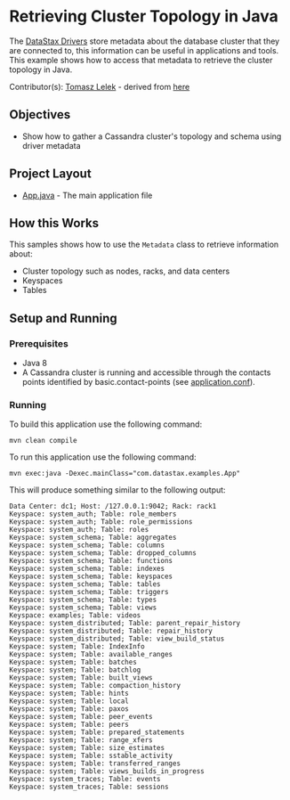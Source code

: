 # Retrieving Cluster Topology in Java
The [DataStax Drivers](https://docs.datastax.com/en/devapp/doc/devapp/aboutDrivers.html) store metadata about the database cluster that they are connected to, this information can be useful in applications and tools. This example shows how to access that metadata to retrieve the cluster topology in Java.

Contributor(s): [Tomasz Lelek](https://github.com/tomekl007) - derived from [here](https://github.com/datastax/java-driver/blob/4.x/examples/src/main/java/com/datastax/oss/driver/examples/basic/ReadTopologyAndSchemaMetadata.java)

## Objectives

* Show how to gather a Cassandra cluster's topology and schema using driver metadata
  
## Project Layout

* [App.java](/src/main/java/com/datastax/examples/App.java) - The main application file 

## How this Works
This samples shows how to use the `Metadata` class to retrieve information about:

* Cluster topology such as nodes, racks, and data centers
* Keyspaces
* Tables

## Setup and Running

### Prerequisites

* Java 8
* A Cassandra cluster is running and accessible through the contacts points identified by basic.contact-points (see [application.conf](/src/main/resources/application.conf)).

### Running

To build this application use the following command:

`mvn clean compile`

To run this application use the following command:

`mvn exec:java -Dexec.mainClass="com.datastax.examples.App"`

This will produce something similar to the following output:

```
Data Center: dc1; Host: /127.0.0.1:9042; Rack: rack1
Keyspace: system_auth; Table: role_members
Keyspace: system_auth; Table: role_permissions
Keyspace: system_auth; Table: roles
Keyspace: system_schema; Table: aggregates
Keyspace: system_schema; Table: columns
Keyspace: system_schema; Table: dropped_columns
Keyspace: system_schema; Table: functions
Keyspace: system_schema; Table: indexes
Keyspace: system_schema; Table: keyspaces
Keyspace: system_schema; Table: tables
Keyspace: system_schema; Table: triggers
Keyspace: system_schema; Table: types
Keyspace: system_schema; Table: views
Keyspace: examples; Table: videos
Keyspace: system_distributed; Table: parent_repair_history
Keyspace: system_distributed; Table: repair_history
Keyspace: system_distributed; Table: view_build_status
Keyspace: system; Table: IndexInfo
Keyspace: system; Table: available_ranges
Keyspace: system; Table: batches
Keyspace: system; Table: batchlog
Keyspace: system; Table: built_views
Keyspace: system; Table: compaction_history
Keyspace: system; Table: hints
Keyspace: system; Table: local
Keyspace: system; Table: paxos
Keyspace: system; Table: peer_events
Keyspace: system; Table: peers
Keyspace: system; Table: prepared_statements
Keyspace: system; Table: range_xfers
Keyspace: system; Table: size_estimates
Keyspace: system; Table: sstable_activity
Keyspace: system; Table: transferred_ranges
Keyspace: system; Table: views_builds_in_progress
Keyspace: system_traces; Table: events
Keyspace: system_traces; Table: sessions
```

